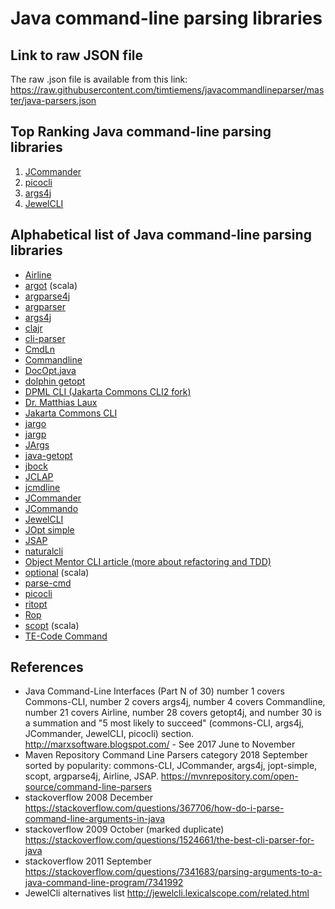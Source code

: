 
Java command-line parsing libraries
===================================

Link to raw JSON file
---------------------

The raw .json file is available from this link: <https://raw.githubusercontent.com/timtiemens/javacommandlineparser/master/java-parsers.json>


Top Ranking Java command-line parsing libraries
-----------------------------------------------
1. [JCommander](http://jcommander.org/)
2. [picocli](http://picocli.info)
3. [args4j](http://args4j.kohsuke.org/)
4. [JewelCLI](http://jewelcli.lexicalscope.com/)



Alphabetical list of Java command-line parsing libraries
--------------------------------------------------------
* [Airline](https://github.com/airlift/airline)
* [argot](http://software.clapper.org/argot/) (scala)
* [argparse4j](https://github.com/tatsuhiro-t/argparse4j)
* [argparser](http://www.cs.ubc.ca/spider/lloyd/java/argparser.html)
* [args4j](http://args4j.kohsuke.org/)
* [clajr](http://clajr.sourceforge.net/)
* [cli-parser](http://code.google.com/p/cli-parser/)
* [CmdLn](http://ostermiller.org/utils/CmdLn.html)
* [Commandline](https://github.com/jankroken/commandline)
* [DocOpt.java](https://github.com/docopt/docopt.java)
* [dolphin getopt](http://dolphin.sourceforge.net/getopt/)
* [DPML CLI (Jakarta Commons CLI2 fork)](http://www.dpml.net/util/cli/index.html)
* [Dr. Matthias Laux](http://www.javaworld.com/javaworld/jw-08-2004/jw-0816-command.html)
* [Jakarta Commons CLI](http://jakarta.apache.org/commons/cli/)
* [jargo](https://github.com/Softhouse/jargo)
* [jargp](http://jargp.sourceforge.net/)
* [JArgs](http://jargs.sourceforge.net/)
* [java-getopt](http://www.urbanophile.com/arenn/hacking/download.html)
* [jbock](https://github.com/h908714124/jbock)
* [JCLAP](http://www.snaq.net/java/JCLAP/)
* [jcmdline](http://jcmdline.sourceforge.net/)
* [JCommander](http://jcommander.org/)
* [JCommando](http://jcommando.sourceforge.net/)
* [JewelCLI](http://jewelcli.lexicalscope.com/)
* [JOpt simple](http://jopt-simple.sourceforge.net)
* [JSAP](http://www.martiansoftware.com/jsap/)
* [naturalcli](http://naturalcli.sourceforge.net/)
* [Object Mentor CLI article (more about refactoring and TDD)](http://www.objectmentor.com/resources/articles/Clean_Code_Args.pdf)
* [optional](https://github.com/alexy/optional) (scala)
* [parse-cmd](http://code.google.com/p/parse-cmd/)
* [picocli](http://picocli.info)
* [ritopt](http://ritopt.sourceforge.net/)
* [Rop](http://ryenus.github.io/rop/)
* [scopt](https://github.com/jstrachan/scopt) (scala)
* [TE-Code Command](http://te-code.sourceforge.net/)



References
----------
* Java Command-Line Interfaces (Part N of 30)
   number 1 covers Commons-CLI, number 2 covers args4j,
     number 4 covers Commandline, number 21 covers Airline, number 28 covers getopt4j, and
     number 30 is a summation and "5 most likely to succeed" (commons-CLI, args4j, JCommander, JewelCLI, picocli) section.
  <http://marxsoftware.blogspot.com/> - See 2017 June to November
* Maven Repository Command Line Parsers category
  2018 September sorted by popularity: commons-CLI, JCommander, args4j, jopt-simple, scopt, argparse4j, Airline, JSAP.
  <https://mvnrepository.com/open-source/command-line-parsers>
* stackoverflow 2008 December
     <https://stackoverflow.com/questions/367706/how-do-i-parse-command-line-arguments-in-java>
* stackoverflow 2009 October (marked duplicate)
    <https://stackoverflow.com/questions/1524661/the-best-cli-parser-for-java>
* stackoverflow 2011 September
    <https://stackoverflow.com/questions/7341683/parsing-arguments-to-a-java-command-line-program/7341992>
* JewelCli alternatives list
    <http://jewelcli.lexicalscope.com/related.html>

